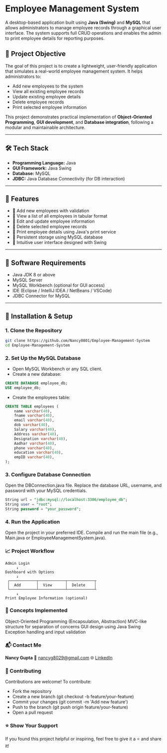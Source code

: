 # Employee Management System

A desktop-based application built using **Java (Swing)** and **MySQL** that allows administrators to manage employee records through a graphical user interface. The system supports full CRUD operations and enables the admin to print employee details for reporting purposes.

## 🚀 Project Objective

The goal of this project is to create a lightweight, user-friendly application that simulates a real-world employee management system. It helps administrators to:

- Add new employees to the system
- View all existing employee records
- Update existing employee details
- Delete employee records
- Print selected employee information

This project demonstrates practical implementation of **Object-Oriented Programming**, **GUI development**, and **Database integration**, following a modular and maintainable architecture.

---

## 🛠️ Tech Stack

- **Programming Language:** Java
- **GUI Framework:** Java Swing
- **Database:** MySQL
- **JDBC:** Java Database Connectivity (for DB interaction)

---

## 📂 Features

- 🔹 Add new employees with validation
- 🔹 View a list of all employees in tabular format
- 🔹 Edit and update employee information
- 🔹 Delete selected employee records
- 🔹 Print employee details using Java's print service
- 🔹 Persistent storage using MySQL database
- 🔹 Intuitive user interface designed with Swing

---

## 📌 Software Requirements

- Java JDK 8 or above
- MySQL Server
- MySQL Workbench (optional for GUI access)
- IDE (Eclipse / IntelliJ IDEA / NetBeans / VSCode)
- JDBC Connector for MySQL

---

## 🔧 Installation & Setup

### 1. Clone the Repository
```bash
git clone https://github.com/Nancy0801/Employee-Management-System
cd Employee-Management-System
```

### 2. Set Up the MySQL Database
- Open MySQL Workbench or any SQL client.
- Create a new database:
```sql
CREATE DATABASE employee_db;
USE employee_db;
```

- Create the employees table:
```sql
CREATE TABLE employees (
    name varchar(40),
    fname varchar(40),
    email varchar(40),
    dob varchar(40),
    Salary varchar(40),
    Address varchar(40),
    Designation varchar(40),
    Aadhar varchar(40),
    phone varchar(40),
    education varchar(40),
    empID varchar(40),
);
```

### 3. Configure Database Connection
Open the DBConnection.java file.
Replace the database URL, username, and password with your MySQL credentials.
```sql
String url = "jdbc:mysql://localhost:3306/employee_db";
String user = "root";
String password = "your_password";
```

### 4. Run the Application
Open the project in your preferred IDE.
Compile and run the main file (e.g., Main.java or EmployeeManagementSystem.java).

### 📈 Project Workflow
```Plaintext
Admin Login
     ↓
Dashboard with Options
     ↓
 ┌────────────┬────────────┬────────────┬
 │  Add       │  View      │  Delete    │
 └────────────┴────────────┴────────────┴
     ↓
Print Employee Information (optional)
```

### 🧠 Concepts Implemented
Object-Oriented Programming (Encapsulation, Abstraction)
MVC-like structure for separation of concerns
GUI design using Java Swing
Exception handling and input validation

### 📬 Contact Me
**Nancy Gupta**
📧 nancyg8029@gmail.com
🌐 [LinkedIn](http://www.linkedin.com/in/nancy-gupta-784b5025a)

### 🤝 Contributing
Contributions are welcome!
To contribute:
- Fork the repository
- Create a new branch (git checkout -b feature/your-feature)
- Commit your changes (git commit -m 'Add new feature')
- Push to the branch (git push origin feature/your-feature)
- Open a pull request

### ⭐️ Show Your Support
If you found this project helpful or inspiring, feel free to give it a ⭐️ and share it!

